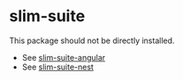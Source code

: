 # slim-suite

This package should not be directly installed.

* See [slim-suite-angular](https://www.npmjs.com/package/slim-suite-angular)
* See [slim-suite-nest](https://www.npmjs.com/package/slim-suite-nest)
